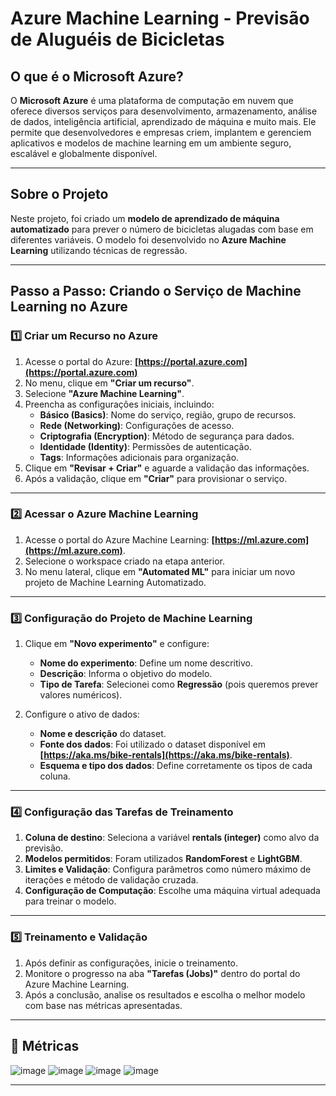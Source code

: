# Azure Machine Learning - Previsão de Aluguéis de Bicicletas  

##  O que é o Microsoft Azure?  
O **Microsoft Azure** é uma plataforma de computação em nuvem que oferece diversos serviços para desenvolvimento, armazenamento, análise de dados, inteligência artificial, aprendizado de máquina e muito mais. Ele permite que desenvolvedores e empresas criem, implantem e gerenciem aplicativos e modelos de machine learning em um ambiente seguro, escalável e globalmente disponível.  

---

##  Sobre o Projeto  
Neste projeto, foi criado um **modelo de aprendizado de máquina automatizado** para prever o número de bicicletas alugadas com base em diferentes variáveis. O modelo foi desenvolvido no **Azure Machine Learning** utilizando técnicas de regressão.  

---

##  Passo a Passo: Criando o Serviço de Machine Learning no Azure  

### 1️⃣ Criar um Recurso no Azure  
1. Acesse o portal do Azure: **[https://portal.azure.com](https://portal.azure.com)**
2. No menu, clique em **"Criar um recurso"**.
3. Selecione **"Azure Machine Learning"**.
4. Preencha as configurações iniciais, incluindo:
   - **Básico (Basics)**: Nome do serviço, região, grupo de recursos.
   - **Rede (Networking)**: Configurações de acesso.
   - **Criptografia (Encryption)**: Método de segurança para dados.
   - **Identidade (Identity)**: Permissões de autenticação.
   - **Tags**: Informações adicionais para organização.
5. Clique em **"Revisar + Criar"** e aguarde a validação das informações.
6. Após a validação, clique em **"Criar"** para provisionar o serviço.  

---

### 2️⃣ Acessar o Azure Machine Learning  
1. Acesse o portal do Azure Machine Learning: **[https://ml.azure.com](https://ml.azure.com)**.  
2. Selecione o workspace criado na etapa anterior.  
3. No menu lateral, clique em **"Automated ML"** para iniciar um novo projeto de Machine Learning Automatizado.  

---

### 3️⃣ Configuração do Projeto de Machine Learning  
1. Clique em **"Novo experimento"** e configure:  
   - **Nome do experimento**: Define um nome descritivo.  
   - **Descrição**: Informa o objetivo do modelo.  
   - **Tipo de Tarefa**: Selecionei como **Regressão** (pois queremos prever valores numéricos).  

2. Configure o ativo de dados:  
   - **Nome e descrição** do dataset.  
   - **Fonte dos dados**: Foi utilizado o dataset disponível em **[https://aka.ms/bike-rentals](https://aka.ms/bike-rentals)**.  
   - **Esquema e tipo dos dados**: Define corretamente os tipos de cada coluna.  

---

### 4️⃣ Configuração das Tarefas de Treinamento  
1. **Coluna de destino**: Seleciona a variável **rentals (integer)** como alvo da previsão.  
2. **Modelos permitidos**: Foram utilizados **RandomForest** e **LightGBM**.  
3. **Limites e Validação**: Configura parâmetros como número máximo de iterações e método de validação cruzada.  
4. **Configuração de Computação**: Escolhe uma máquina virtual adequada para treinar o modelo.  

---

### 5️⃣ Treinamento e Validação  
1. Após definir as configurações, inicie o treinamento.  
2. Monitore o progresso na aba **"Tarefas (Jobs)"** dentro do portal do Azure Machine Learning.  
3. Após a conclusão, analise os resultados e escolha o melhor modelo com base nas métricas apresentadas.  

---

## 📂 Métricas 
![image](https://github.com/user-attachments/assets/e57fb9d4-72eb-487d-a1ca-b89551f9fc0c)
![image](https://github.com/user-attachments/assets/a83d7de2-5aaa-4377-bccf-04f385671e5d)
![image](https://github.com/user-attachments/assets/6ef8d19b-b534-471e-b75d-3a50ae1a3fb9)
![image](https://github.com/user-attachments/assets/a58f8552-df70-4dc2-bd1c-a471814c7082)




---

